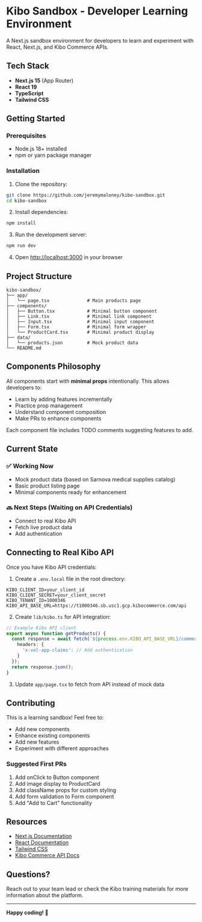# Kibo Sandbox - Developer Learning Environment

A Next.js sandbox environment for developers to learn and experiment with React, Next.js, and Kibo Commerce APIs.

## Tech Stack

- **Next.js 15** (App Router)
- **React 19**
- **TypeScript**
- **Tailwind CSS**

## Getting Started

### Prerequisites

- Node.js 18+ installed
- npm or yarn package manager

### Installation

1. Clone the repository:

```bash
git clone https://github.com/jeremymaloney/kibo-sandbox.git
cd kibo-sandbox
```

2. Install dependencies:

```bash
npm install
```

3. Run the development server:

```bash
npm run dev
```

4. Open [http://localhost:3000](http://localhost:3000) in your browser

## Project Structure

```
kibo-sandbox/
├── app/
│   └── page.tsx              # Main products page
├── components/
│   ├── Button.tsx            # Minimal button component
│   ├── Link.tsx              # Minimal link component
│   ├── Input.tsx             # Minimal input component
│   ├── Form.tsx              # Minimal form wrapper
│   └── ProductCard.tsx       # Minimal product display
├── data/
│   └── products.json         # Mock product data
└── README.md
```

## Components Philosophy

All components start with **minimal props** intentionally. This allows developers to:

- Learn by adding features incrementally
- Practice prop management
- Understand component composition
- Make PRs to enhance components

Each component file includes TODO comments suggesting features to add.

## Current State

### ✅ Working Now

- Mock product data (based on Sarnova medical supplies catalog)
- Basic product listing page
- Minimal components ready for enhancement

### 🔜 Next Steps (Waiting on API Credentials)

- Connect to real Kibo API
- Fetch live product data
- Add authentication

## Connecting to Real Kibo API

Once you have Kibo API credentials:

1. Create a `.env.local` file in the root directory:

```env
KIBO_CLIENT_ID=your_client_id
KIBO_CLIENT_SECRET=your_client_secret
KIBO_TENANT_ID=1000346
KIBO_API_BASE_URL=https://t1000346.sb.usc1.gcp.kibocommerce.com/api
```

2. Create `lib/kibo.ts` for API integration:

```typescript
// Example Kibo API client
export async function getProducts() {
  const response = await fetch(`${process.env.KIBO_API_BASE_URL}/commerce/catalog/storefront/products`, {
    headers: {
      'x-vol-app-claims': // Add authentication
    }
  });
  return response.json();
}
```

3. Update `app/page.tsx` to fetch from API instead of mock data

## Contributing

This is a learning sandbox! Feel free to:

- Add new components
- Enhance existing components
- Add new features
- Experiment with different approaches

### Suggested First PRs

1. Add onClick to Button component
2. Add image display to ProductCard
3. Add className props for custom styling
4. Add form validation to Form component
5. Add "Add to Cart" functionality

## Resources

- [Next.js Documentation](https://nextjs.org/docs)
- [React Documentation](https://react.dev)
- [Tailwind CSS](https://tailwindcss.com/docs)
- [Kibo Commerce API Docs](https://docs.kibocommerce.com)

## Questions?

Reach out to your team lead or check the Kibo training materials for more information about the platform.

---

**Happy coding! 🚀**
